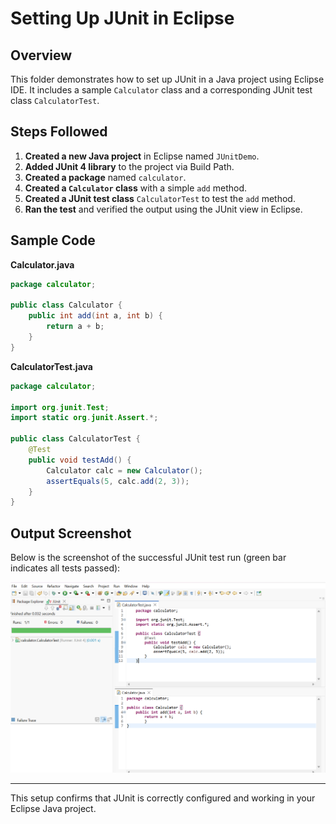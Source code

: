 # Setting Up JUnit in Eclipse

## Overview
This folder demonstrates how to set up JUnit in a Java project using Eclipse IDE. It includes a sample `Calculator` class and a corresponding JUnit test class `CalculatorTest`.

## Steps Followed
1. **Created a new Java project** in Eclipse named `JUnitDemo`.
2. **Added JUnit 4 library** to the project via Build Path.
3. **Created a package** named `calculator`.
4. **Created a `Calculator` class** with a simple `add` method.
5. **Created a JUnit test class** `CalculatorTest` to test the `add` method.
6. **Ran the test** and verified the output using the JUnit view in Eclipse.

## Sample Code

**Calculator.java**
```java
package calculator;

public class Calculator {
    public int add(int a, int b) {
        return a + b;
    }
}
```

**CalculatorTest.java**
```java
package calculator;

import org.junit.Test;
import static org.junit.Assert.*;

public class CalculatorTest {
    @Test
    public void testAdd() {
        Calculator calc = new Calculator();
        assertEquals(5, calc.add(2, 3));
    }
}
```

## Output Screenshot
Below is the screenshot of the successful JUnit test run (green bar indicates all tests passed):

![JUnit Test Output](output.png)



---

This setup confirms that JUnit is correctly configured and working in your Eclipse Java project. 
